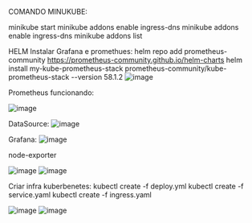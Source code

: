 COMANDO MINUKUBE:

minikube start
minikube addons enable ingress-dns
minikube addons enable ingress-dns
minikube addons list

HELM Instalar Grafana e promethues: 
helm repo add prometheus-community https://prometheus-community.github.io/helm-charts
helm install my-kube-prometheus-stack prometheus-community/kube-prometheus-stack --version 58.1.2
![image](https://github.com/danilo-alencar/desafio-sre/assets/46189256/b93e0672-18cb-42e5-99d5-712a8d5b7153)

Prometheus funcionando:

![image](https://github.com/danilo-alencar/desafio-sre/assets/46189256/38c129fe-9837-495e-bba1-065151268cae)


DataSource:
![image](https://github.com/danilo-alencar/desafio-sre/assets/46189256/3385990a-e2cd-4054-b0f3-14301daeeb7d)



Grafana:
![image](https://github.com/danilo-alencar/desafio-sre/assets/46189256/24f73add-27f9-4dfa-b3a0-e6812d813fb6)


node-exporter

![image](https://github.com/danilo-alencar/desafio-sre/assets/46189256/49d6790d-8601-4f3c-9834-cce806b9d62f)
![image](https://github.com/danilo-alencar/desafio-sre/assets/46189256/842e19b2-eda4-47ef-83ea-af943423dd9a)


Criar infra kuberbenetes:
kubectl create -f deploy.yml
kubectl create -f service.yaml
kubectl create -f ingress.yaml

![image](https://github.com/danilo-alencar/desafio-sre/assets/46189256/9ab7166b-a6bd-451b-ac79-d77f37bcd80b)
![image](https://github.com/danilo-alencar/desafio-sre/assets/46189256/7db0c329-f227-4b4d-a43c-cf00078ff596)




